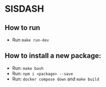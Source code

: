 # SISDASH

## How to run
- Run `make run-dev`

## How to install a new package:
- Run: `make bash`
- Run: `npm i <package> --save`
- Run: `docker compose down` and `make build`
